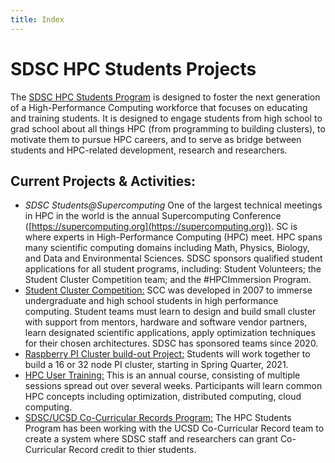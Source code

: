 ```yaml
---
title: Index
---
```


# SDSC HPC Students Projects

The [SDSC HPC Students Program](https://www.sdsc.edu/education_and_training/hpc_students.html) is designed to foster the next generation of a High-Performance Computing workforce that focuses on educating and training students. It is designed to engage students from high school to grad school about all things HPC (from programming to building clusters), to motivate them to pursue HPC careers, and to serve as bridge between students and HPC-related development, research and researchers.

## Current Projects & Activities:

- _SDSC Students@Supercomputing_
    One of the largest technical meetings in HPC in the world is the annual Supercomputing Conference ([https://supercomputing.org](https://supercomputing.org)). SC is where experts in High-Performance Computing (HPC) meet. HPC spans many scientific computing domains including Math, Physics, Biology, and Data and Environmental Sciences. SDSC sponsors qualified student applications for all student programs, including: Student Volunteers; the Student Cluster Competition team; and the #HPCImmersion Program.
-   [Student Cluster Competition:](scc)
    SCC was developed in 2007 to immerse undergraduate and high school students in high performance computing.
    Student teams must learn to design and build small cluster with support from mentors, hardware and
    software vendor partners, learn designated scientific applications, apply optimization techniques
    for their chosen architectures. SDSC has sponsored teams since 2020.
-   [Raspberry PI Cluster build-out Project:](projects/pi-cluster)
    Students will work together to build a 16 or 32 node PI cluster, starting in Spring Quarter, 2021.
-   [HPC User Training:](hpc-utr)
    This is an annual course, consisting of multiple sessions spread out over several weeks. Participants will learn common HPC concepts including optimization, distributed computing, cloud computing.
-   [SDSC/UCSD Co-Curricular Records Program:](ccr-program)
    The HPC Students Program has been working with the UCSD Co-Curricular Record team to create a system where SDSC staff and researchers can grant Co-Curricular Record credit to thier students.
